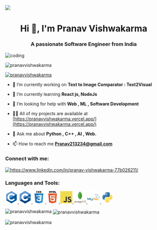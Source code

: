 <img src="https://www.google.com/url?sa=i&url=https%3A%2F%2Fwww.zdnet.com%2Feducation%2Fcomputers-tech%2Fwhat-is-coding-and-what-is-it-used-for%2F&psig=AOvVaw3WUf6CJNhYFsRx6H3JdHDa&ust=1703904490289000&source=images&cd=vfe&ved=0CBIQjRxqFwoTCPi6uIDRs4MDFQAAAAAdAAAAABAI">

<h1 align="center">Hi 👋, I'm Pranav Vishwakarma</h1>
<h3 align="center">A passionate Software Engineer from India</h3>

<img align="center" alt="coding" width="600" src="https://user-images.githubusercontent.com/55389276/140866485-8fb1c876-9a8f-4d6a-98dc-08c4981eaf70.gif" >

<p align="left"> <img src="https://komarev.com/ghpvc/?username=pranavvishwakarma&label=Profile%20views&color=0e75b6&style=flat" alt="pranavvishwakarma" /> </p>

<p align="left"> <a href="https://github.com/ryo-ma/github-profile-trophy"><img src="https://github-profile-trophy.vercel.app/?username=pranavvishwakarma" alt="pranavvishwakarma" /></a> </p>

- 🔭 I’m currently working on **Text to Image Comparator : Text2Visual**

- 🌱 I’m currently learning **React js, NodeJs**

- 🤝 I’m looking for help with **Web , ML , Software Development**

- 👨‍💻 All of my projects are available at [https://pranavvishwakarma.vercel.app/](https://pranavvishwakarma.vercel.app/)

- 💬 Ask me about **Python , C++ , AI , Web.**

- 📫 How to reach me **Pranav213234@gmail.com**

<h3 align="left">Connect with me:</h3>
<p align="left">
<a href="https://linkedin.com/in/https://www.linkedin.com/in/pranav-vishwakarma-77b026211/" target="blank"><img align="center" src="https://raw.githubusercontent.com/rahuldkjain/github-profile-readme-generator/master/src/images/icons/Social/linked-in-alt.svg" alt="https://www.linkedin.com/in/pranav-vishwakarma-77b026211/" height="30" width="40" /></a>
</p>

<h3 align="left">Languages and Tools:</h3>
<p align="left"> <a href="https://www.cprogramming.com/" target="_blank" rel="noreferrer"> <img src="https://raw.githubusercontent.com/devicons/devicon/master/icons/c/c-original.svg" alt="c" width="40" height="40"/> </a> <a href="https://www.w3schools.com/cpp/" target="_blank" rel="noreferrer"> <img src="https://raw.githubusercontent.com/devicons/devicon/master/icons/cplusplus/cplusplus-original.svg" alt="cplusplus" width="40" height="40"/> </a> <a href="https://www.w3schools.com/css/" target="_blank" rel="noreferrer"> <img src="https://raw.githubusercontent.com/devicons/devicon/master/icons/css3/css3-original-wordmark.svg" alt="css3" width="40" height="40"/> </a> <a href="https://www.w3.org/html/" target="_blank" rel="noreferrer"> <img src="https://raw.githubusercontent.com/devicons/devicon/master/icons/html5/html5-original-wordmark.svg" alt="html5" width="40" height="40"/> </a> <a href="https://developer.mozilla.org/en-US/docs/Web/JavaScript" target="_blank" rel="noreferrer"> <img src="https://raw.githubusercontent.com/devicons/devicon/master/icons/javascript/javascript-original.svg" alt="javascript" width="40" height="40"/> </a> <a href="https://www.mongodb.com/" target="_blank" rel="noreferrer"> <img src="https://raw.githubusercontent.com/devicons/devicon/master/icons/mongodb/mongodb-original-wordmark.svg" alt="mongodb" width="40" height="40"/> </a> <a href="https://www.mysql.com/" target="_blank" rel="noreferrer"> <img src="https://raw.githubusercontent.com/devicons/devicon/master/icons/mysql/mysql-original-wordmark.svg" alt="mysql" width="40" height="40"/> </a> <a href="https://www.python.org" target="_blank" rel="noreferrer"> <img src="https://raw.githubusercontent.com/devicons/devicon/master/icons/python/python-original.svg" alt="python" width="40" height="40"/> </a> </p>

<p><img align="left" src="https://github-readme-stats.vercel.app/api/top-langs?username=pranavvishwakarma&show_icons=true&locale=en&layout=compact" alt="pranavvishwakarma" /></p>

<p>&nbsp;<img align="center" src="https://github-readme-stats.vercel.app/api?username=pranavvishwakarma&show_icons=true&locale=en" alt="pranavvishwakarma" /></p>

<p><img align="center" src="https://github-readme-streak-stats.herokuapp.com/?user=pranavvishwakarma&" alt="pranavvishwakarma" /></p>

